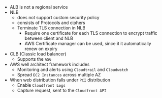 - ALB is not a regional service
- NLB
  - does not support custom security policy
  - consists of Protocols and ciphers
  - Terminate TLS connection in NLB
    - Require one certificate for each TLS connection to encrypt traffic between client and NLB
    - AWS Certificate manager can be used, since it it automatically renew on expiry
- CLB (Classic load balancer)
  - Supports the `ASG`
- AWS well architect framework includes
  - Monitoring and alerts using `Cloudtrail` and `Cloudwatch`
  - Spread `EC2 Instances` across multiple AZ
- When web distribution falls under `PCI` distribution
  - Enable `Cloudfront Logs`
  - Capture request, sent to the `Cloudfront API`

